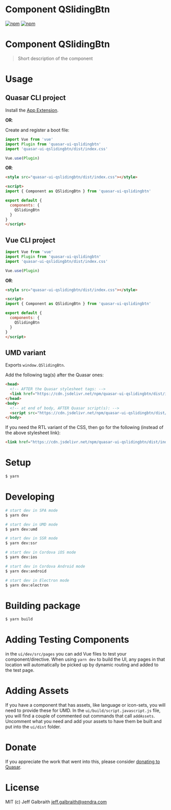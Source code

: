 # Component QSlidingBtn

[![npm](https://img.shields.io/npm/v/quasar-ui-qslidingbtn.svg?label=quasar-ui-qslidingbtn)](https://www.npmjs.com/package/quasar-ui-qslidingbtn)
[![npm](https://img.shields.io/npm/dt/quasar-ui-qslidingbtn.svg)](https://www.npmjs.com/package/quasar-ui-qslidingbtn)

# Component QSlidingBtn
> Short description of the component


# Usage

## Quasar CLI project

Install the [App Extension](../app-extension).

**OR**:

Create and register a boot file:

```js
import Vue from 'vue'
import Plugin from 'quasar-ui-qslidingbtn'
import 'quasar-ui-qslidingbtn/dist/index.css'

Vue.use(Plugin)
```

**OR**:

```html
<style src="quasar-ui-qslidingbtn/dist/index.css"></style>

<script>
import { Component as QSlidingBtn } from 'quasar-ui-qslidingbtn'

export default {
  components: {
    QSlidingBtn
  }
}
</script>
```

## Vue CLI project

```js
import Vue from 'vue'
import Plugin from 'quasar-ui-qslidingbtn'
import 'quasar-ui-qslidingbtn/dist/index.css'

Vue.use(Plugin)
```

**OR**:

```html
<style src="quasar-ui-qslidingbtn/dist/index.css"></style>

<script>
import { Component as QSlidingBtn } from 'quasar-ui-qslidingbtn'

export default {
  components: {
    QSlidingBtn
  }
}
</script>
```

## UMD variant

Exports `window.QSlidingBtn`.

Add the following tag(s) after the Quasar ones:

```html
<head>
  <!-- AFTER the Quasar stylesheet tags: -->
  <link href="https://cdn.jsdelivr.net/npm/quasar-ui-qslidingbtn/dist/index.min.css" rel="stylesheet" type="text/css">
</head>
<body>
  <!-- at end of body, AFTER Quasar script(s): -->
  <script src="https://cdn.jsdelivr.net/npm/quasar-ui-qslidingbtn/dist/index.umd.min.js"></script>
</body>
```
If you need the RTL variant of the CSS, then go for the following (instead of the above stylesheet link):
```html
<link href="https://cdn.jsdelivr.net/npm/quasar-ui-qslidingbtn/dist/index.rtl.min.css" rel="stylesheet" type="text/css">
```

# Setup
```bash
$ yarn
```

# Developing
```bash
# start dev in SPA mode
$ yarn dev

# start dev in UMD mode
$ yarn dev:umd

# start dev in SSR mode
$ yarn dev:ssr

# start dev in Cordova iOS mode
$ yarn dev:ios

# start dev in Cordova Android mode
$ yarn dev:android

# start dev in Electron mode
$ yarn dev:electron
```

# Building package
```bash
$ yarn build
```

# Adding Testing Components
in the `ui/dev/src/pages` you can add Vue files to test your component/directive. When using `yarn dev` to build the UI, any pages in that location will automatically be picked up by dynamic routing and added to the test page.

# Adding Assets
If you have a component that has assets, like language or icon-sets, you will need to provide these for UMD. In the `ui/build/script.javascript.js` file, you will find a couple of commented out commands that call `addAssets`. Uncomment what you need and add your assets to have them be built and put into the `ui/dist` folder.

# Donate
If you appreciate the work that went into this, please consider [donating to Quasar](https://donate.quasar.dev).

# License
MIT (c) Jeff Galbraith <jeff.galbraith@xendra.com>
